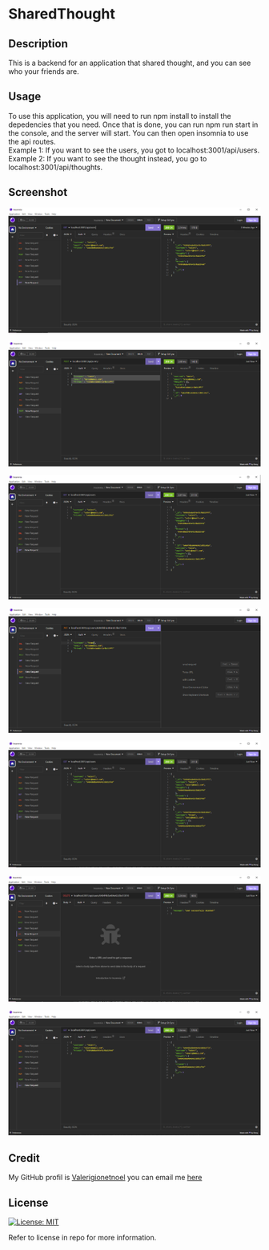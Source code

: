 # SharedThought

## Description
This is a backend for an application that shared thought, and you can see who your friends are.

## Usage
To use this application, you will need to run npm install to install the depedencies that you need. Once that is done, you can run npm run start in the console, and the server will start. You can then open insomnia to use the api routes.<br>
Example 1: If you want to see the users, you got to localhost:3001/api/users.<br>
Example 2: If you want to see the thought instead, you go to localhost:3001/api/thoughts.

## Screenshot
![Insomnia GET all](./public/images/insomnia1.PNG)

![Insomnia POST](./public/images/insomnia2.PNG)

![Insomnia GET all](./public/images/insomnia3.PNG)

![Insomnia PUT](./public/images/insomnia4.PNG)

![Insomnia GET all](./public/images/insomnia5.PNG)

![Insomnia DELETE](./public/images/insomnia6.PNG)

![Insomnia GET all](./public/images/insomnia7.PNG)

## Credit
My GitHub profil is [Valerigionetnoel](https://github.com/Valerigionetnoel) you can email me [here](mailto:valeri.gionetnoel@gmail.com)

## License
[![License: MIT](https://img.shields.io/badge/License-MIT-yellow.svg)](https://opensource.org/licenses/MIT)

Refer to license in repo for more information.
